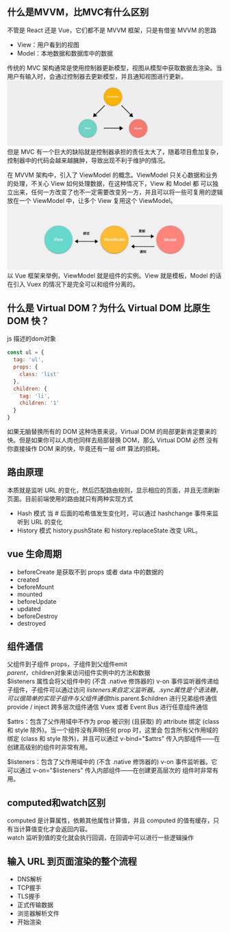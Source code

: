 ## 什么是MVVM，比MVC有什么区别
不管是 React 还是 Vue，它们都不是 MVVM 框架，只是有借鉴 MVVM 的思路

- View：用户看到的视图
- Model：本地数据和数据库中的数据

传统的 MVC 架构通常是使用控制器更新模型，视图从模型中获取数据去渲染。当用户有输入时，会通过控制器去更新模型，并且通知视图进行更新。
![](../../../src/asstes/img/InterviewQuestions/mvc.jpeg)
但是 MVC 有一个巨大的缺陷就是控制器承担的责任太大了，随着项目愈加复杂，控制器中的代码会越来越臃肿，导致出现不利于维护的情况。

在 MVVM 架构中，引入了 ViewModel 的概念。ViewModel 只关心数据和业务的处理，不关心 View 如何处理数据，在这种情况下，View 和 Model 都
可以独立出来，任何一方改变了也不一定需要改变另一方，并且可以将一些可复用的逻辑放在一个 ViewModel 中，让多个 View 复用这个 ViewModel。
![](../../../src/asstes/img/InterviewQuestions/mvvm.jpeg)
以 Vue 框架来举例，ViewModel 就是组件的实例。View 就是模板，Model 的话在引入 Vuex 的情况下是完全可以和组件分离的。

## 什么是 Virtual DOM？为什么 Virtual DOM 比原生 DOM 快？
js 描述的dom对象
```js
const ul = {
  tag: 'ul',
  props: {
    class: 'list'
  },
  children: {
    tag: 'li',
    children: '1'
  }
}
```
如果无脑替换所有的 DOM 这种场景来说，Virtual DOM 的局部更新肯定要来的快。但是如果你可以人肉也同样去局部替换 DOM，那么 Virtual DOM 必然
没有你直接操作 DOM 来的快，毕竟还有一层 diff 算法的损耗。

## 路由原理
本质就是监听 URL 的变化，然后匹配路由规则，显示相应的页面，并且无须刷新页面。目前前端使用的路由就只有两种实现方式

- Hash 模式
当 # 后面的哈希值发生变化时，可以通过 hashchange 事件来监听到 URL 的变化
- History 模式
history.pushState 和 history.replaceState 改变 URL。

## vue 生命周期
- beforeCreate
  是获取不到 props 或者 data 中的数据的
- created
- beforeMount
- mounted
- beforeUpdate
- updated
- beforeDestroy
- destroyed

## 组件通信
父组件到子组件 props，子组件到父组件emit   
$parent，$children对象来访问组件实例中的方法和数据   
$listeners 属性会将父组件中的 (不含 .native 修饰器的) v-on 事件监听器传递给子组件，子组件可以通过访问 $listeners 来自定义监听器。  
.sync 属性是个语法糖，可以很简单的实现子组件与父组件通信  
this.$parent.$children 进行兄弟组件通信   
provide / inject    跨多层次组件通信
Vuex 或者 Event Bus  进行任意组件通信

$attrs：包含了父作用域中不作为 prop 被识别 (且获取) 的 attribute 绑定 (class 和 style 除外)。当一个组件没有声明任何 prop 时，这里会
包含所有父作用域的绑定 (class 和 style 除外)，并且可以通过 v-bind="$attrs" 传入内部组件——在创建高级别的组件时非常有用。

$listeners：包含了父作用域中的 (不含 .native 修饰器的) v-on 事件监听器。它可以通过 v-on="$listeners" 传入内部组件——在创建更高层次的
组件时非常有用。

## computed和watch区别
computed 是计算属性，依赖其他属性计算值，并且 computed 的值有缓存，只有当计算值变化才会返回内容。    
watch 监听到值的变化就会执行回调，在回调中可以进行一些逻辑操作

## 输入 URL 到页面渲染的整个流程
- DNS解析
- TCP握手
- TLS握手
- 正式传输数据
- 浏览器解析文件
- 开始渲染

